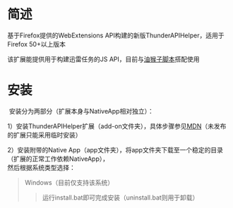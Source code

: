 # 简述

  基于Firefox提供的WebExtensions API构建的新版ThunderAPIHelper，适用于Firefox 50+以上版本
    
   该扩展能提供用于构建迅雷任务的JS API，目前与[油猴子脚本](https://greasyfork.org/zh-CN/scripts/28050-115%E6%89%B9%E9%87%8F%E6%96%87%E4%BB%B6%E8%BF%85%E9%9B%B7%E4%B8%8B%E8%BD%BD-%E6%9A%82%E4%B8%8D%E6%94%AF%E6%8C%81%E6%96%87%E4%BB%B6%E5%A4%B9%E7%B1%BB%E5%9E%8B%E4%B8%8B%E8%BD%BD "Markdown")搭配使用
    
# 安装
    
  安装分为两部分（扩展本身与NativeApp相对独立）：
    
  1）安装ThunderAPIHelper扩展（add-on文件夹），具体步骤参见[MDN](https://developer.mozilla.org/zh-CN/Add-ons/WebExtensions/Temporary_Installation_in_Firefox "Markdown")（未发布的扩展只能采用临时安装）
  
  
  2）安装附带的Native App（app文件夹），将app文件夹下载至一个稳定的目录（扩展的正常工作依赖NativeApp），  
     然后根据系统类型选择：
    
>Windows（目前仅支持该系统）
>>运行install.bat即可完成安装（uninstall.bat则用于卸载）
